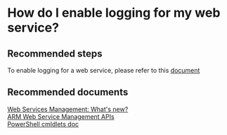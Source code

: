<properties 
    pageTitle="How do I enable logging for my web service?"
    description="How do I enable logging for my web service?"
    service="microsoft.machinelearning"
    resource="workspaces"
    authors="jajan17"
    displayOrder="3"
    selfHelpType="resource"
    supportTopicIds=""
    resourceTags=""
    productPesIds=""
    cloudEnvironments="public"
 />

# How do I enable logging for my web service?

## **Recommended steps**
To enable logging for a web service, please refer to this [document](https://docs.microsoft.com/en-us/azure/machine-learning/machine-learning-web-services-logging)
 
## **Recommended documents**
[Web Services Management: What's new?](https://azure.microsoft.com/en-us/documentation/articles/machine-learning-whats-new/)<br>
[ARM Web Service Management APIs](https://msdn.microsoft.com/en-us/library/mt767538.aspx)<br>
[PowerShell cmldlets doc](https://msdn.microsoft.com/en-us/library/azure/mt767952.aspx)<br>
